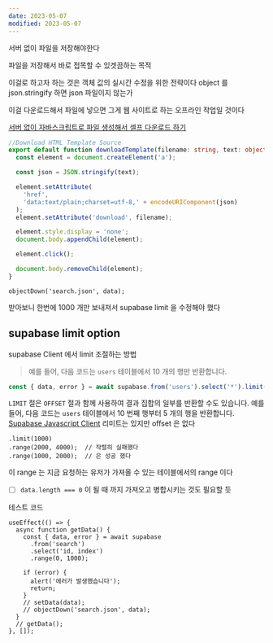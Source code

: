 ```yaml
---
date: 2023-05-07
modified: 2023-05-07
---
```


서버 없이 파일을 저장해야한다

파일을 저장해서 바로 접목할 수 있겟끔하는 목적

이걸로 하고자 하는 것은 객체 값의 실시간 수정을 위한 전략이다
object 를 json.stringify 하면 json 파일이지 않는가

이걸 다운로드해서 파일에 넣으면 그게 웹 사이트로 하는 오프라인 작업일 것이다

[서버 없이 자바스크립트로 파일 생성해서 셀프 다운로드 하기](https://blogpack.tistory.com/1116)

```ts
//Download HTML Template Source
export default function downloadTemplate(filename: string, text: object) {
  const element = document.createElement('a');

  const json = JSON.stringify(text);

  element.setAttribute(
    'href',
    'data:text/plain;charset=utf-8,' + encodeURIComponent(json)
  );
  element.setAttribute('download', filename);

  element.style.display = 'none';
  document.body.appendChild(element);

  element.click();

  document.body.removeChild(element);
}
```

```TS
objectDown('search.json', data);
```

받아보니 한번에 1000 개만 보내져서 supabase limit 을 수정해야 했다

## supabase limit option

supabase Client 에서 limit 조절하는 방법

> 예를 들어, 다음 코드는 `users` 테이블에서 10 개의 행만 반환합니다.

```js
const { data, error } = await supabase.from('users').select('*').limit(10);
```

`LIMIT` 절은 `OFFSET` 절과 함께 사용하여 결과 집합의 일부를 반환할 수도 있습니다. 예를 들어, 다음 코드는 `users` 테이블에서 10 번째 행부터 5 개의 행을 반환합니다.
[Supabase Javascript Client](https://supabase.com/docs/reference/javascript/limit)
리미트는 있지만 offset 은 없다

```tsx
.limit(1000)
.range(2000, 4000);  // 작렬히 실패했다
.range(1000, 2000);  // 은 성공 했다
```

이 range 는 지금 요청하는 유저가 가져올 수 있는 테이블에서의 range 이다

- [ ] `data.length === 0` 이 될 때 까지 가져오고 병합시키는 것도 필요할 듯

테스트 코드

```tsx
useEffect(() => {
  async function getData() {
    const { data, error } = await supabase
      .from('search')
      .select('id, index')
      .range(0, 1000);

    if (error) {
      alert('에러가 발생했습니다');
      return;
    }
    // setData(data);
    // objectDown('search.json', data);
  }
  // getData();
}, []);
```
